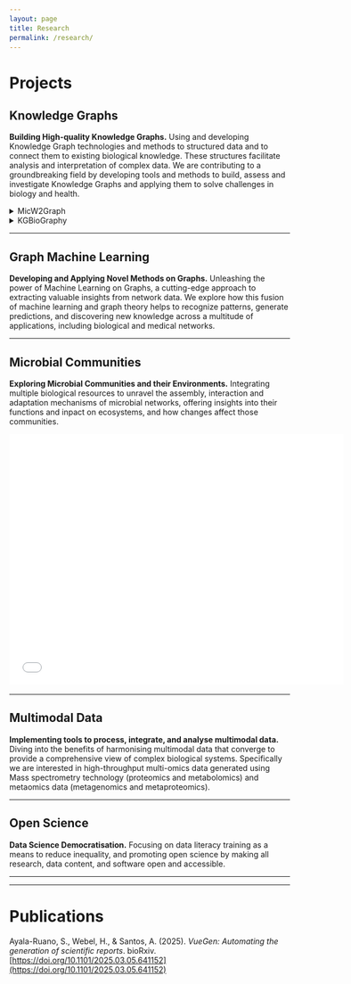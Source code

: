 ```yaml
---
layout: page
title: Research
permalink: /research/
---
```


# Projects

## Knowledge Graphs

**Building High-quality Knowledge Graphs.** Using and developing Knowledge Graph technologies and methods to structured data and to connect them to existing biological knowledge. These structures facilitate analysis and interpretation of complex data. We are contributing to a groundbreaking field by developing tools and methods to build, assess and investigate Knowledge Graphs and applying them to solve challenges in biology and health.


<details>
  <summary class="research">MicW2Graph</summary>  
  <div style="text-align: center; margin-bottom: 20px;">
    <a href="https://github.com/Multiomics-Analytics-Group/MicW2Graph" target="_blank">
      <img src="https://raw.githubusercontent.com/Multiomics-Analytics-Group/MicW2Graph/main/images/MicW2Graph_logo.svg" alt="MicW2Graph_logo" width="250px">
    </a>
  </div>
  <p>In this project, we investigated the microbiome of the <b>wastewater treatment</b> (WWT) process to build <b>MicW2Graph</b>, an open-source <b>knowledge graph</b> that integrates metagenomic and metatranscriptomic information with their biological context, including biological processes, environmental and phenotypic features, chemical compounds, and additional metadata. We developed a workflow to collect meta-omics datasets from <a href="https://www.ebi.ac.uk/metagenomics" target="_blank">MGnify</a> and infer potential interactions among microorganisms through <b>microbial association networks</b>. MicW2Graph enables the investigation of research questions related to WWT, focusing on aspects such as microbial connections, community memberships, and potential ecological functions.</p>
  <p>The following figure shows the general workflow of the MicW2Graph project:</p>
  <a href="#zoom-MicW2Graph-workflow">
    <img src="https://raw.githubusercontent.com/Multiomics-Analytics-Group/MicW2Graph/main/images/Methods_MicW2Graph.svg"
        alt="MicW2Graph Workflow"
        style="cursor: zoom-in; max-width: 100%;">
  </a>
  <!-- Zoom overlay -->
  <div id="zoom-MicW2Graph-workflow" class="zoom-overlay">
    <a href="#MicW2Graph-workflow" style="text-decoration: none;">
      <img src="https://raw.githubusercontent.com/Multiomics-Analytics-Group/MicW2Graph/main/images/Methods_MicW2Graph.svg"
          alt="Zoomed_MicW2Graph Workflow"
          style="max-width: 90%; max-height: 90%; cursor: zoom-out;
                  transform: translate(5%, -5%);">
    </a>
  </div>
</details>


<details>
  <summary class="research">KGBioGraphy</summary>  
  <p><b>KGBioGraphy</b> is a manually-curated knowledge graph that contains information of the data sources and usecases of published biological/biomedical knowledge graphs (BKGs). Currently, there are 69 BKGs summarized within KGBioGraphy. Each BKG within KGBioGraphy is represented by an ego network, linking the BKG to its publication, data sources (e.g., databases and ontologies), node and relationship types it contains, and usecases.</p>
  <p>We incorporated the open access BKG publications and KGBioGraphy into a corrective Retrievcal-Augmented Generation (RAG) model which provides a large language model (LLM) with a context-rich prompt to improve LLM response performance. <i>Coming soon:</i> Users will soon be able to interact with the KG-BioGraphy RAG through a streamlit interface and API.</p>
  <p>The following is a flow diagram of the Retrieval-Augmented Generation (RAG) model and KG-BioGraphy:</p>
  <a href="#zoom-KGBioGraphy-workflow">
    <img src="{{ site.baseurl }}/public/assets/BKGR LLM-RAG neo4j model.png"
        alt="KGBioGraphy Workflow"
        style="cursor: zoom-in; max-width: 100%;">
  </a>
  <!-- Zoom overlay -->
  <div id="zoom-KGBioGraphy-workflow" class="zoom-overlay">
    <a href="#KGBioGraphy-workflow" style="text-decoration: none;">
      <img src="{{ site.baseurl }}/public/assets/BKGR LLM-RAG neo4j model.png"
          alt="Zoomed_KGBioGraphy Workflow"
          style="max-width: 90%; max-height: 90%; cursor: zoom-out;
                  transform: translate(5%, -5%);">
    </a>
  </div>
  <p class="figure">(A) RAG Architecture workflow.</p> 
  <p class="figure">(B) A vector database (DB) comprising vector representations of text snippets from the publications included in the review.</p>
  <p class="figure">(C) KG-BioGraphy Neo4j DB.</p>
  <p class="figure">(D) The retrieved contexts are used to query 1) the LLM and 2) the KG-BioGraphy DB to generate a text and subgraph response, respectively, which is outputed to the user.</p>
  <p class="figure" style="font-size: 0.6rem;">This figure was created on Biorender.com.</p>
</details>

------------------------

## Graph Machine Learning

**Developing and Applying Novel Methods on Graphs.** Unleashing the power of Machine Learning on Graphs, a cutting-edge approach to extracting valuable insights from network data. We explore how this fusion of machine learning and graph theory helps to recognize patterns, generate predictions, and discovering new knowledge across a multitude of applications, including biological and medical networks.

------------------------

## Microbial Communities

**Exploring Microbial Communities and their Environments.** Integrating multiple biological resources to unravel the assembly, interaction and adaptation mechanisms of microbial networks, offering insights into their functions and inpact on ecosystems, and how changes affect those communities.


<iframe src="{{ site.baseurl }}/public/cluster_8.html" width="600" height="450" style="border:0;"></iframe>



------------------------

## Multimodal Data

**Implementing tools to process, integrate, and analyse multimodal data.** Diving into the benefits of harmonising multimodal data that converge to provide a comprehensive view of complex biological systems. Specifically we are interested in high-throughput multi-omics data generated using Mass spectrometry technology (proteomics and metabolomics) and metaomics data (metagenomics and metaproteomics).

------------------------

## Open Science

**Data Science Democratisation.** Focusing on data literacy training as a means to reduce inequality, and promoting open science by making all research, data content, and software open and accessible.


****
****


# Publications

Ayala-Ruano, S., Webel, H., & Santos, A. (2025). _VueGen: Automating the generation of scientific reports_. bioRxiv. [https://doi.org/10.1101/2025.03.05.641152](https://doi.org/10.1101/2025.03.05.641152)